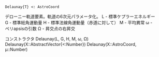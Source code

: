 ```
Delaunay{T} <: AstroCoord
```

デローニー軌道要素。軌道の6次元パラメータ化。 L - 標準ケプラーエネルギー G - 標準総角運動量 H - 標準法線角運動量（赤道に対して） M - 平均異常 ω - ペリapsisの引数 Ω - 昇交点の右昇交

コンストラクタ Delaunay(L, G, H, M, ω, Ω) Delaunay(X::AbstractVector{<:Number}) Delaunay(X::AstroCoord, μ::Number)
